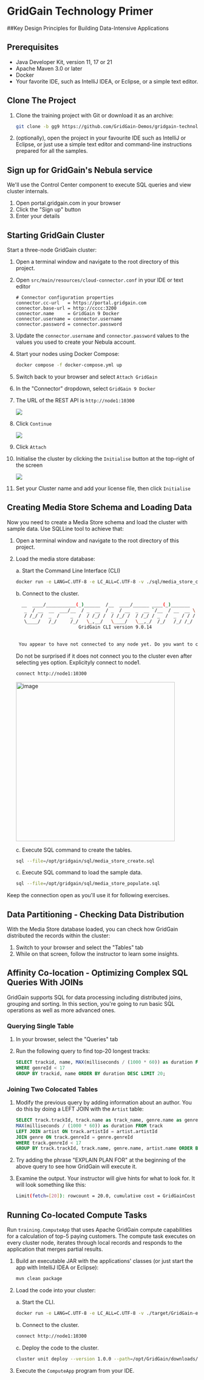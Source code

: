 # GridGain Technology Primer
##Key Design Principles for Building Data-Intensive Applications


## Prerequisites

* Java Developer Kit, version 11, 17 or 21
* Apache Maven 3.0 or later
* Docker
* Your favorite IDE, such as IntelliJ IDEA, or Eclipse, or a simple text editor.

## Clone The Project

1. Clone the training project with Git or download it as an archive:

    ```bash
    git clone -b gg9 https://github.com/GridGain-Demos/gridgain-technology-primer.git
    ```

2. (optionally), open the project in your favourite IDE such as IntelliJ or Eclipse, or just use a simple text editor
and command-line instructions prepared for all the samples.    

## Sign up for GridGain's Nebula service

We'll use the Control Center component to execute SQL queries and view cluster internals.

1. Open portal.gridgain.com in your browser
2. Click the "Sign up" button
3. Enter your details

## Starting GridGain Cluster

Start a three-node GridGain cluster:

1. Open a terminal window and navigate to the root directory of this project.

2. Open `src/main/resources/cloud-connector.conf` in your IDE or text editor

	```hcon
	# Connector configuration properties
	connector.cc-url   = https://portal.gridgain.com
	connector.base-url = http://cccc:3200
	connector.name     = GridGain 9 Docker
	connector.username = connector.username
	connector.password = connector.password
	```

3. Update the `connector.username` and `connector.password` values to the values you used to create your Nebula account.

4. Start your nodes using Docker Compose:

    ```bash
   docker compose -f docker-compose.yml up
   ```

5. Switch back to your browser and select `Attach GridGain`
6. In the "Connector" dropdown, select `GridGain 9 Docker`
7. The URL of the REST API is `http://node1:10300`

	![](images/attach_cluster.png)
	
8. Click `Continue`

	![](images/attach_found.png)

9. Click `Attach`
10. Initialise the cluster by clicking the `Initialise` button at the top-right of the screen

	![](images/initialize_cluster.png)
	
11. Set your Cluster name and add your license file, then click `Initialise`
 
## Creating Media Store Schema and Loading Data

Now you need to create a Media Store schema and load the cluster with sample data. Use SQLLine tool to achieve that:

1. Open a terminal window and navigate to the root directory of this project.
2. Load the media store database:
	
	a. Start the Command Line Interface (CLI)
	
    ```bash
   docker run -e LANG=C.UTF-8 -e LC_ALL=C.UTF-8 -v ./sql/media_store_create.sql:/opt/gridgain/sql/media_store_create.sql -v ./sql/media_store_populate.sql:/opt/gridgain/sql/media_store_populate.sql --rm --network gridgain9_default -it gridgain/gridgain9:latest cli
   ```
   
   b. Connect to the cluster.

   ```bash
     __  ____/___________(_)______  /__  ____/______ ____(_)_______
	  _  / __  __  ___/__  / _  __  / _  / __  _  __ `/__  / __  __ \
	  / /_/ /  _  /    _  /  / /_/ /  / /_/ /  / /_/ / _  /  _  / / /
	  \____/   /_/     /_/   \_,__/   \____/   \__,_/  /_/   /_/ /_/
	                      GridGain CLI version 9.0.14
		
		
	You appear to have not connected to any node yet. Do you want to connect to the default node http://localhost:10300? [Y/n] 
   ```
   Do not be surprised if it does not connect you to the cluster even after selecting yes option. Explicityly connect to node1.
   ```bash
   connect http://node1:10300
   ```
   <img width="418" alt="image" src="https://github.com/user-attachments/assets/fff5b899-27d6-4cd7-a7e8-4443ac727d4d" />

   c. Execute SQL command to create the tables.
   
   ```bash
   sql --file=/opt/gridgain/sql/media_store_create.sql
    ```
    
   c. Execute SQL command to load the sample data.

   ```bash
   sql --file=/opt/gridgain/sql/media_store_populate.sql
    ```

Keep the connection open as you'll use it for following exercises.

## Data Partitioning - Checking Data Distribution

With the Media Store database loaded, you can check how GridGain distributed the records within the cluster:

1. Switch to your browser and select the "Tables" tab
2. While on that screen, follow the instructor to learn some insights.

## Affinity Co-location - Optimizing Complex SQL Queries With JOINs

GridGain supports SQL for data processing including distributed joins, grouping and sorting. In this section, you're 
going to run basic SQL operations as well as more advanced ones.

### Querying Single Table

1. In your browser, select the "Queries" tab

2. Run the following query to find top-20 longest tracks:

    ```sql
    SELECT trackid, name, MAX(milliseconds / (1000 * 60)) as duration FROM track
    WHERE genreId < 17
    GROUP BY trackid, name ORDER BY duration DESC LIMIT 20;
    ```

### Joining Two Colocated Tables

1. Modify the previous query by adding information about an author. You do this by doing a LEFT
JOIN with the `Artist` table:

    ```sql
   SELECT track.trackId, track.name as track_name, genre.name as genre, artist.name as artist,
   MAX(milliseconds / (1000 * 60)) as duration FROM track
   LEFT JOIN artist ON track.artistId = artist.artistId
   JOIN genre ON track.genreId = genre.genreId
   WHERE track.genreId < 17
   GROUP BY track.trackId, track.name, genre.name, artist.name ORDER BY duration DESC LIMIT 20;
   ```

2. Try adding the phrase "EXPLAIN PLAN FOR" at the beginning of the above query to see how GridGain will execute it.
3. Examine the output. Your instructor will give hints for what to look for. It will look something like this:

	```bash
	Limit(fetch=[20]): rowcount = 20.0, cumulative cost = GridGainCost [rowCount=15318.06, cpu=77499.96615043783, memory=33461.76, io=178134.0, network=101068.0], id = 35293  
	```

## Running Co-located Compute Tasks

Run `training.ComputeApp` that uses Apache GridGain compute capabilities for a calculation of top-5 paying customers.
The compute task executes on every cluster node, iterates through local records and responds to the application that 
merges partial results.

1. Build an executable JAR with the applications' classes (or just start the app with IntelliJ IDEA or Eclipse):

    ```bash
    mvn clean package 
    ```
2. Load the code into your cluster:

	a. Start the CLI.

    ```bash
   docker run -e LANG=C.UTF-8 -e LC_ALL=C.UTF-8 -v ./target/GridGain-essentials-developer-training-1.0-SNAPSHOT.jar:/opt/GridGain/downloads/GridGain-essentials-developer-training-1.0-SNAPSHOT.jar --rm --network GridGain3_default -it apacheGridGain/GridGain:3.0.0 cli
   ```

	b. Connect to the cluster.
	
	```bash
   connect http://node1:10300
   ```
   
   c. Deploy the code to the cluster.
   
   ```bash
   cluster unit deploy --version 1.0.0 --path=/opt/GridGain/downloads/GridGain-essentials-developer-training-1.0-SNAPSHOT.jar essentialsCompute
    ```
3. Execute the `ComputeApp` program from your IDE. 
